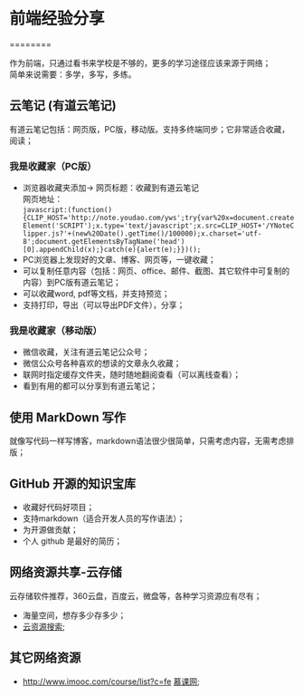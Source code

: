 # 前端经验分享
========

作为前端，只通过看书来学校是不够的，更多的学习途径应该来源于网络；  
简单来说需要：多学，多写，多练。

## 云笔记 (有道云笔记)
有道云笔记包括：网页版，PC版，移动版。支持多终端同步；它非常适合收藏，阅读；
### 我是收藏家（PC版）
* 浏览器收藏夹添加->
网页标题：收藏到有道云笔记  
网页地址：  
`javascript:(function(){CLIP_HOST='http://note.youdao.com/yws';try{var%20x=document.createElement('SCRIPT');x.type='text/javascript';x.src=CLIP_HOST+'/YNoteClipper.js?'+(new%20Date().getTime()/100000);x.charset='utf-8';document.getElementsByTagName('head')[0].appendChild(x);}catch(e){alert(e);}})();`
* PC浏览器上发现好的文章、博客、网页等，一键收藏；
* 可以复制任意内容（包括：网页、office、邮件、截图、其它软件中可复制的内容）到PC版有道云笔记；
* 可以收藏word, pdf等文档，并支持预览；
* 支持打印，导出（可以导出PDF文件），分享；
### 我是收藏家（移动版）
* 微信收藏，关注有道云笔记公众号；
* 微信公众号各种喜欢的想读的文章永久收藏；
* 联网时指定缓存文件夹，随时随地翻阅查看（可以离线查看）；
* 看到有用的都可以分享到有道云笔记；
## 使用 MarkDown 写作
就像写代码一样写博客，markdown语法很少很简单，只需考虑内容，无需考虑排版；
## GitHub 开源的知识宝库
* 收藏好代码好项目；
* 支持markdown（适合开发人员的写作语法）；
* 为开源做贡献；
* 个人 github 是最好的简历；
## 网络资源共享-云存储
云存储软件推荐，360云盘，百度云，微盘等，各种学习资源应有尽有；  
* 海量空间，想存多少存多少；
* [云资源搜索](http://www.56pan.com/s.php?q=JavaScript&wp=2);
## 其它网络资源
* http://www.imooc.com/course/list?c=fe [慕课网]( http://www.imooc.com/course/list?c=fe);
